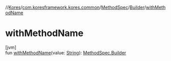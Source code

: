 //[Kores](../../../../index.md)/[com.koresframework.kores.common](../../index.md)/[MethodSpec](../index.md)/[Builder](index.md)/[withMethodName](with-method-name.md)

# withMethodName

[jvm]\
fun [withMethodName](with-method-name.md)(value: [String](https://kotlinlang.org/api/latest/jvm/stdlib/kotlin/-string/index.html)): [MethodSpec.Builder](index.md)
